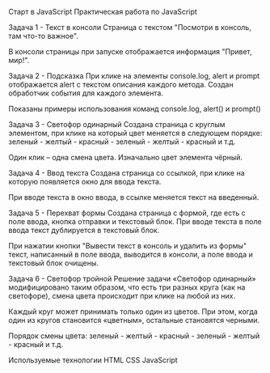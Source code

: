 Старт в JavaScript
Практическая работа по JavaScript

Задача 1 - Текст в консоли
Страница с текстом "Посмотри в консоль, там что-то важное".

В консоли страницы при запуске отображается информация "Привет, мир!".

Задача 2 - Подсказка
При клике на элементы console.log, alert и prompt отображается alert c текстом описания каждого метода. Создан обработчик события для каждого элемента.

Показаны примеры использования команд console.log, alert() и prompt()

Задача 3 - Светофор одинарный
Создана страница с круглым элементом, при клике на который цвет меняется в следующем порядке: зеленый - желтый - красный - зеленый - желтый - красный и т.д.

Один клик – одна смена цвета. Изначально цвет элемента чёрный.

Задача 4 - Ввод текста
Создана страница со ссылкой, при клике на которую появляется окно для ввода текста.

При вводе текста в окно ввода, в ссылке меняется текст на введенный.

Задача 5 - Перехват формы
Создана страница с формой, где есть с поле ввода, кнопка отправки и текстовый блок. При вводе текста в поле ввода текст дублируется в текстовый блок.

При нажатии кнопки "Вывести текст в консоль и удалить из формы" текст, написанный в поле ввода, выводится в консоли, а поле ввода и текстовый блок очищены.

Задача 6 - Светофор тройной
Решение задачи «Светофор одинарный» модифицировано таким образом, что есть три разных круга (как на светофоре), смена цвета происходит при клике на любой из них.

Каждый круг может принимать только один из цветов. При этом, когда один из кругов становится «цветным», остальные становятся черными.

Порядок смены цвета: зеленый - желтый - красный - зеленый - желтый - красный и т.д.

Используемые технологии
HTML
CSS
JavaScript